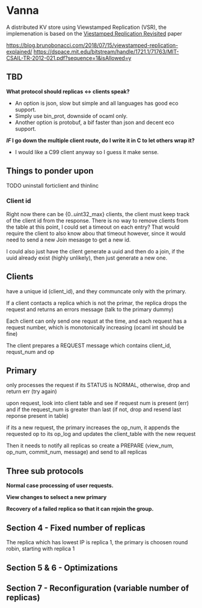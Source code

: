 # Vanna
A distributed KV store using Viewstamped Replication (VSR), the implemenation is based on the [Viestamped Replication Revisited](https://pmg.csail.mit.edu/papers/vr-revisited.pdf) paper




https://blog.brunobonacci.com/2018/07/15/viewstamped-replication-explained/
https://dspace.mit.edu/bitstream/handle/1721.1/71763/MIT-CSAIL-TR-2012-021.pdf?sequence=1&isAllowed=y

## TBD
**What protocol should replicas <-> clients speak?**
* An option is json, slow but simple and all languages has good eco support.
* Simply use bin_prot, downside of ocaml only.
* Another option is protobuf, a bif faster than json and decent eco support.

**_IF_ I go down the multiple client route, do I write it in C to let others wrap it?**
* I would like a C99 client anyway so I guess it make sense.


## Things to ponder upon

TODO uninstall forticlient and thinlinc

### Client id
Right now there can be {0..uint32_max} clients, the client must keep track of the client id from the response. There is no way to remove clients from the table at this point, I could set a timeout on each entry? That would require the client to also know abou that timeout however, since it would need to send a new Join mesasge to get a new id. 

I could also just have the client generate a uuid and then do a join, if the uuid already exist (highly unlikely), then just generate a new one.

## Clients
have a unique id (client_id), and they communcate only with the primary.

If a client contacts a replica which is not the primar, the replica drops the request and returns an errors message (talk to the primary dummy)

Each client can only send one requst at the time, and each request has a request number, which is monotonically increasing (ocaml int should be fine)

The client prepares a REQUEST message which contains client_id, requst_num and op

## Primary
only processes the request if its STATUS is NORMAL, otherwise, drop and return err (try again)

upon request, look into client table and see if request num is present (err) and if the request_num is greater than last (if not, drop and resend last reponse present in table)

if its a new request, the primary increases the op_num, it appends the requested op to its op_log and updates the client_table with the new request

Then it needs to notify all replicas so create a PREPARE (view_num, op_num, commit_num, message) and send to all replicas

## Three sub protocols
**Normal case processing of user requests.**

**View changes to selsect a new primary**

**Recovery of a failed replica so that it can rejoin the group.**

## Section 4 - Fixed number of replicas

The replica which has lowest IP is replica 1, the primary is choosen round robin, starting with replica 1


## Section 5 & 6 - Optimizations

## Section 7 - Reconfiguration (variable number of replicas)
